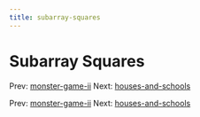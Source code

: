 ```yaml
---
title: subarray-squares
---
```




# Subarray Squares

Prev: [monster-game-ii](monster-game-ii.md) Next:
[houses-and-schools](houses-and-schools.md)

Prev: [monster-game-ii](monster-game-ii.md) Next:
[houses-and-schools](houses-and-schools.md)
